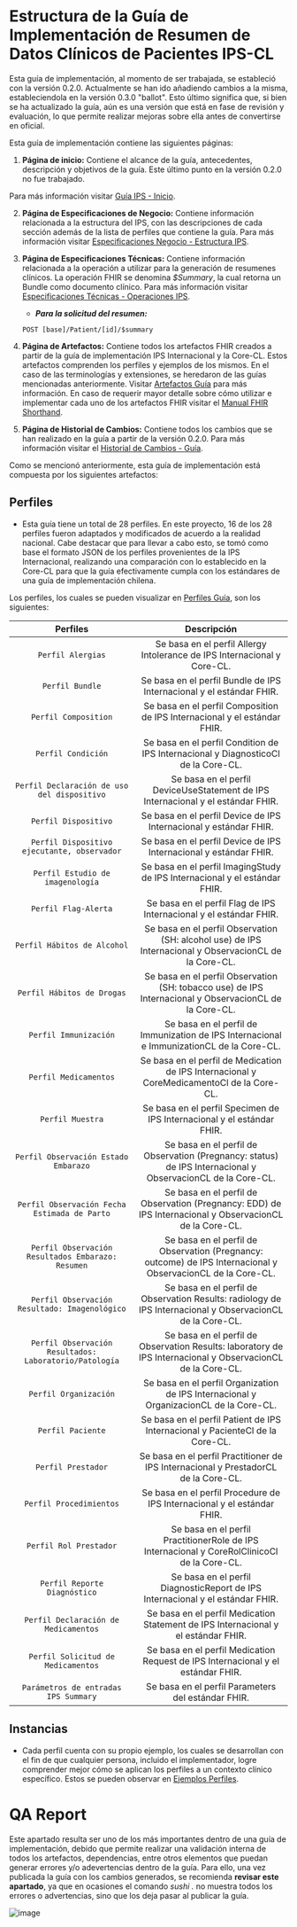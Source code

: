 # Estructura de la Guía de Implementación de Resumen de Datos Clínicos de Pacientes IPS-CL

Esta guía de implementación, al momento de ser trabajada, se estableció con la versión 0.2.0. Actualmente se han ido añadiendo cambios a la misma, estableciendola en la versión 0.3.0 "ballot". Esto último significa que, si bien se ha actualizado la guía, aún es una versión que está en fase de revisión y evaluación, lo que permite realizar mejoras sobre ella antes de convertirse en oficial.

Esta guía de implementación contiene las siguientes páginas:

1. **Página de inicio:** Contiene el alcance de la guía, antecedentes, descripción y objetivos de la guía. Este último punto en la versión 0.2.0 no fue trabajado.

Para más información visitar [Guía IPS - Inicio](https://build.fhir.org/ig/HL7Chile/IPS-CL/index.html).

2. **Página de Especificaciones de Negocio:** Contiene información relacionada a la estructura del IPS, con las descripciones de cada sección además de la lista de perfiles que contiene la guía. Para más información visitar [Especificaciones Negocio - Estructura IPS](https://build.fhir.org/ig/HL7Chile/IPS-CL/EstructuraIPS.html).
   
3. **Página de Especificaciones Técnicas:** Contiene información relacionada a la operación a utilizar para la generación de resumenes clínicos. La operación FHIR se denomina *$Summary*, la cual retorna un Bundle como documento clínico. Para más información visitar [Especificaciones Técnicas - Operaciones IPS](https://build.fhir.org/ig/HL7Chile/IPS-CL/OperacionesIPS.html).
   
   - ***Para la solicitud del resumen:***
   ```
   POST [base]/Patient/[id]/$summary
   ```

4. **Página de Artefactos:** Contiene todos los artefactos FHIR creados a partir de la guía de implementación IPS Internacional y la Core-CL. Estos artefactos comprenden los perfiles y ejemplos de los mismos. En el caso de las terminologías y extensiones, se heredaron de las guías mencionadas anteriormente. Visitar [Artefactos Guía](https://build.fhir.org/ig/HL7Chile/IPS-CL/artifacts.html) para más información. En caso de requerir mayor detalle sobre cómo utilizar e implementar cada uno de los artefactos FHIR visitar el [Manual FHIR Shorthand](https://build.fhir.org/ig/HL7/fhir-shorthand/reference.html).

5. **Página de Historial de Cambios:** Contiene todos los cambios que se han realizado en la guía a partir de la versión 0.2.0. Para más información visitar el [Historial de Cambios - Guía](https://build.fhir.org/ig/HL7Chile/IPS-CL/changes.html).

Como se mencionó anteriormente, esta guía de implementación está compuesta por los siguientes artefactos:

## Perfiles

- Esta guía tiene un total de 28 perfiles. En este proyecto, 16 de los 28 perfiles fueron adaptados y modificados de acuerdo a la realidad nacional. Cabe destacar que para llevar a cabo esto, se tomó como base el formato JSON de los perfiles provenientes de la IPS Internacional, realizando una comparación con lo establecido en la Core-CL para que la guía efectivamente cumpla con los estándares de una guía de implementación chilena.

Los perfiles, los cuales se pueden visualizar en [Perfiles Guía](https://build.fhir.org/ig/HL7Chile/IPS-CL/artifacts.html#structures-resource-profiles), son los siguientes:

| Perfiles | Descripción |
| :--------: | :-----------: |
| `Perfil Alergias` | Se basa en el perfil Allergy Intolerance de IPS Internacional y Core-CL. |
| `Perfil Bundle` | Se basa en el perfil Bundle de IPS Internacional y el estándar FHIR. |
| `Perfil Composition` | Se basa en el perfil Composition de IPS Internacional y el estándar FHIR. |
| `Perfil Condición` | Se basa en el perfil Condition de IPS Internacional y DiagnosticoCl de la Core-CL.|
| `Perfil Declaración de uso del dispositivo` | Se basa en el perfil DeviceUseStatement de IPS Internacional y el estándar FHIR.|
| `Perfil Dispositivo` | Se basa en el perfil Device de IPS Internacional y estándar FHIR. |
| `Perfil Dispositivo ejecutante, observador` | Se basa en el perfil Device de IPS Internacional y estándar FHIR. |
| `Perfil Estudio de imagenología` | Se basa en el perfil ImagingStudy de IPS Internacional y el estándar FHIR. |
| `Perfil Flag-Alerta` | Se basa en el perfil Flag de IPS Internacional y el estándar FHIR.|
| `Perfil Hábitos de Alcohol` | Se basa en el perfil Observation (SH: alcohol use) de IPS Internacional y ObservacionCL de la Core-CL. |
| `Perfil Hábitos de Drogas` | Se basa en el perfil Observation (SH: tobacco use) de IPS Internacional y ObservacionCL de la Core-CL. |
| `Perfil Immunización` | Se basa en el perfil de Immunization de IPS Internacional e ImmunizationCL de la Core-CL. |
| `Perfil Medicamentos` | Se basa en el perfil de Medication de IPS Internacional y CoreMedicamentoCl de la Core-CL. |
| `Perfil Muestra` | Se basa en el perfil Specimen de IPS Internacional y el estándar FHIR. |
| `Perfil Observación Estado Embarazo` | Se basa en el perfil de Observation (Pregnancy: status) de IPS Internacional y ObservacionCL de la Core-CL. |
| `Perfil Observación Fecha Estimada de Parto` | Se basa en el perfil de Observation (Pregnancy: EDD) de IPS Internacional y ObservacionCL de la Core-CL. |
| `Perfil Observación Resultados Embarazo: Resumen` | Se basa en el perfil de Observation (Pregnancy: outcome) de IPS Internacional y ObservacionCL de la Core-CL. |
| `Perfil Observación  Resultado: Imagenológico` | Se basa en el perfil de Observation Results: radiology de IPS Internacional y ObservacionCL de la Core-CL. |
| `Perfil Observación Resultados: Laboratorio/Patología` | Se basa en el perfil de Observation Results: laboratory de IPS Internacional y ObservacionCL de la Core-CL. |
| `Perfil Organización` |Se basa en el perfil Organization de IPS Internacional y OrganizacionCL de la Core-CL. |
| `Perfil Paciente` | Se basa en el perfil Patient de IPS Internacional y PacienteCl de la Core-CL. |
| `Perfil Prestador` | Se basa en el perfil Practitioner de IPS Internacional y PrestadorCL de la Core-CL. |
| `Perfil Procedimientos` | Se basa en el perfil Procedure de IPS Internacional y el estándar FHIR. |
| `Perfil Rol Prestador` | Se basa en el perfil PractitionerRole de IPS Internacional y CoreRolClinicoCl de la Core-CL. |
| `Perfil Reporte Diagnóstico` | Se basa en el perfil  DiagnosticReport de IPS Internacional y el estándar FHIR. |
| `Perfil Declaración de Medicamentos` | Se basa en el perfil Medication Statement de IPS Internacional y el estándar FHIR. |
| `Perfil Solicitud de Medicamentos` | Se basa en el perfil Medication Request de IPS Internacional y el estándar FHIR. |
| `Parámetros de entradas IPS Summary` | Se basa en el perfil Parameters del estándar FHIR. |

## Instancias

- Cada perfil cuenta con su propio ejemplo, los cuales se desarrollan con el fin de que cualquier persona, incluido el implementador, logre comprender mejor cómo se aplican los perfiles a un contexto clínico específico. Estos se pueden observar en [Ejemplos Perfiles](https://build.fhir.org/ig/HL7Chile/IPS-CL/artifacts.html#example-example-instances).

# QA Report

Este apartado resulta ser uno de los más importantes dentro de una guía de implementación, debido que permite realizar una validación interna de todos los artefactos, dependencias, entre otros elementos que puedan generar errores y/o adevertencias dentro de la guía. 
Para ello, una vez publicada la guía con los cambios generados, se recomienda **revisar este apartado**, ya que en ocasiones el comando *sushi .* no muestra todos los errores o advertencias, sino que los deja pasar al publicar la guía.

![image](https://github.com/user-attachments/assets/cb069281-bed6-4d59-9d78-32d38ab158c5)
